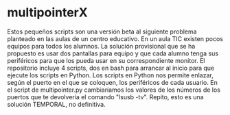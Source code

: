 # multipointerX

Estos pequeños scripts son una versión beta al siguiente problema planteado en las aulas de un centro educativo. En un aula TIC existen pocos equipos para todos los alumnos. La solución provisional que se ha propuesto es usar dos pantallas para equipo y que cada alumno tenga sus períféricos para que los pueda usar en su correspondiente monitor. El repositorio incluye 4 scripts, dos en bash para arrancar al inicio para que ejecute los scripts en Python. Los scripts en Python nos permite enlazar, según el puerto en el que se coloquen, los periféricos de cada usuario. En el script de multipointer.py cambiaríamos los valores de los números de los puertos que te devolvería el comando "lsusb -tv". 
Repito, esto es una solución TEMPORAL, no definitiva.
